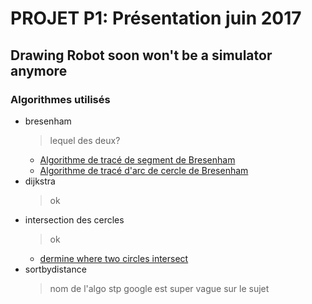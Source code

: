 # PROJET P1: Présentation juin 2017

## Drawing Robot soon won't be a simulator anymore


### Algorithmes utilisés

* bresenham  
    > lequel des deux?
    * [Algorithme de tracé de segment de Bresenham](https://fr.wikipedia.org/wiki/Algorithme_de_trac%C3%A9_de_segment_de_Bresenham)
    * [Algorithme de tracé d'arc de cercle de Bresenham](https://fr.wikipedia.org/wiki/Algorithme_de_trac%C3%A9_d%27arc_de_cercle_de_Bresenham)
* dijkstra
    > ok
* intersection des cercles 
    > ok
    * [dermine where two circles intersect](http://csharphelper.com/blog/2014/09/determine-where-two-circles-intersect-in-c/)
* sortbydistance
    > nom de l'algo stp google est super vague sur le sujet